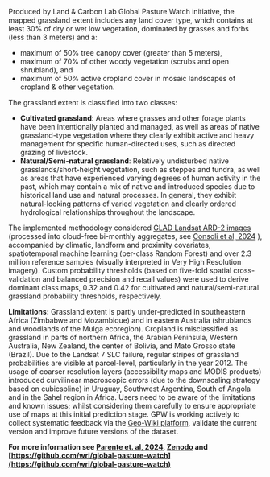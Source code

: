 Produced by Land &#38;
Carbon Lab Global Pasture Watch initiative, the mapped grassland extent
includes any land cover type, which contains at least 30% of dry or wet
low vegetation, dominated by grasses and forbs (less than 3 meters) 
and a:

- maximum of 50% tree canopy cover (greater than 5 meters),
- maximum of 70% of other woody vegetation (scrubs and open shrubland), and
- maximum of 50% active cropland cover in mosaic landscapes of cropland
 &#38; other vegetation.

The grassland extent is classified into two classes:
- **Cultivated grassland**: Areas where grasses and other forage plants have
been intentionally planted and managed, as well as areas of native 
grassland-type vegetation where they clearly exhibit active and
heavy management for specific human-directed uses, such as directed
grazing of livestock.
- **Natural/Semi-natural grassland**: Relatively undisturbed native
grasslands/short-height vegetation, such as steppes and tundra, 
as well as areas that have experienced varying degrees of human 
activity in the past, which may contain a mix of native and 
introduced species due to historical land use and natural processes. 
In general, they exhibit natural-looking patterns of varied vegetation 
and clearly ordered hydrological relationships throughout the landscape.

The implemented methodology considered [GLAD Landsat ARD-2 images 
](https://glad.umd.edu/ard) (processed into cloud-free bi-monthly 
aggregates, see [Consoli et al, 2024](https://doi.org/10.7717/peerj.18585)
), accompanied by climatic, landform and proximity covariates, 
spatiotemporal machine learning (per-class Random Forest) and over 
2.3 million reference samples (visually interpreted in Very High 
Resolution imagery). Custom probability thresholds (based on five-fold 
spatial cross-validation and balanced precision and recall values) 
were used to derive dominant class maps, 0.32 and 0.42 for 
cultivated and natural/semi-natural grassland probability thresholds, respectively.

**Limitations:** Grassland extent is partly under-predicted in southeastern
Africa (Zimbabwe and Mozambique) and in eastern Australia (shrublands and
woodlands of the Mulga ecoregion). Cropland is misclassified as grassland
in parts of northern Africa, the Arabian Peninsula, Western Australia, 
New Zealand, the center of Bolivia, and Mato Grosso state (Brazil). Due 
to the Landsat 7 SLC failure, regular stripes of grassland probabilities 
are visible at parcel-level, particularly in the year 2012. The usage of 
coarser resolution layers (accessibility maps and MODIS products) 
introduced curvilinear macroscopic errors (due to the downscaling 
strategy based on cubicspline) in Uruguay, Southwest Argentina, South 
of Angola and in the Sahel region in Africa. Users need to be aware 
of the limitations and known issues; whilst considering them 
carefully to ensure appropriate use of maps at this initial prediction 
stage. GPW is working actively to collect systematic feedback via the [Geo-Wiki 
platform](https://www.geo-wiki.org), validate the current version 
and improve future versions of the dataset.

**For more information see [Parente et. al, 2024](http://doi.org/10.1038/s41597-024-04139-6),
[Zenodo](https://zenodo.org/records/13890401) and 
[https://github.com/wri/global-pasture-watch](https://github.com/wri/global-pasture-watch)**